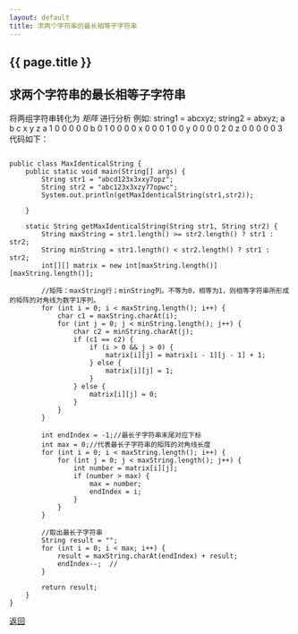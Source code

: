 ```yaml
---
layout: default
title: 求两个字符串的最长相等子字符串
---
```

<h2>{{ page.title }}</h2>

## 求两个字符串的最长相等子字符串
将两组字符串转化为 _矩阵_ 进行分析
例如:   string1 = abcxyz;
	    string2 = abxyz;
		a  b  c   x   y  z
            a  1  0  0  0  0  0
	    b  0  1  0  0  0  0
	    x	 0  0  0  1  0  0
	    y   0  0  0  0  2  0
	    z   0  0  0  0  0  3
代码如下：
```

public class MaxIdenticalString {
    public static void main(String[] args) {
        String str1 = "abcd123x3xxy7opz";
        String str2 = "abc123x3xzy77opwc";
        System.out.println(getMaxIdenticalString(str1,str2));

    }

    static String getMaxIdenticalString(String str1, String str2) {
        String maxString = str1.length() >= str2.length() ? str1 : str2;
        String minString = str1.length() < str2.length() ? str1 : str2;
        int[][] matrix = new int[maxString.length()][maxString.length()];

        //矩阵：maxString行；minString列。不等为0，相等为1，则相等字符串所形成的矩阵的对角线为数字1序列。
        for (int i = 0; i < maxString.length(); i++) {
            char c1 = maxString.charAt(i);
            for (int j = 0; j < minString.length(); j++) {
                char c2 = minString.charAt(j);
                if (c1 == c2) {
                    if (i > 0 && j > 0) {
                        matrix[i][j] = matrix[i - 1][j - 1] + 1;
                    } else {
                        matrix[i][j] = 1;
                    }
                } else {
                    matrix[i][j] = 0;
                }
            }
        }

        int endIndex = -1;//最长子字符串末尾对应下标
        int max = 0;//代表最长子字符串的矩阵的对角线长度
        for (int i = 0; i < maxString.length(); i++) {
            for (int j = 0; j < maxString.length(); j++) {
                int number = matrix[i][j];
                if (number > max) {
                    max = number;
                    endIndex = i;
                }
            }
        }

        //取出最长子字符串
        String result = "";
        for (int i = 0; i < max; i++) {
            result = maxString.charAt(endIndex) + result;
            endIndex--;  //
        }

        return result;
    }
}

```
<a href="{{ site.baseurl }}/index.html">返回</a>